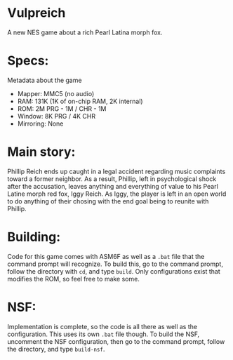 # Vulpreich
A new NES game about a rich Pearl Latina morph fox.

# Specs:
Metadata about the game
-	Mapper: MMC5 (no audio)
-	RAM: 131K (1K of on-chip RAM, 2K internal)
-	ROM: 2M PRG - 1M / CHR - 1M
-	Window: 8K PRG / 4K CHR
-	Mirroring: None

# Main story:
Phillip Reich ends up caught in a legal accident regarding music complaints toward a former neighbor.  As a result, Phillip, left in psychological shock after the accusation, leaves anything and everything of value to his Pearl Latine morph red fox, Iggy Reich.  As Iggy, the player is left in an open world to do anything of their chosing with the end goal being to reunite with Phillip.

# Building:
Code for this game comes with ASM6F as well as a `.bat` file that the command prompt will recognize.  To build this, go to the command prompt, follow the directory with `cd`, and type `build`.  Only configurations exist that modifies the ROM, so feel free to make some.

# NSF:
Implementation is complete, so the code is all there as well as the configuration.  This uses its own `.bat` file though.  To build the NSF, uncomment the NSF configuration, then go to the command prompt, follow the directory, and type `build-nsf`.